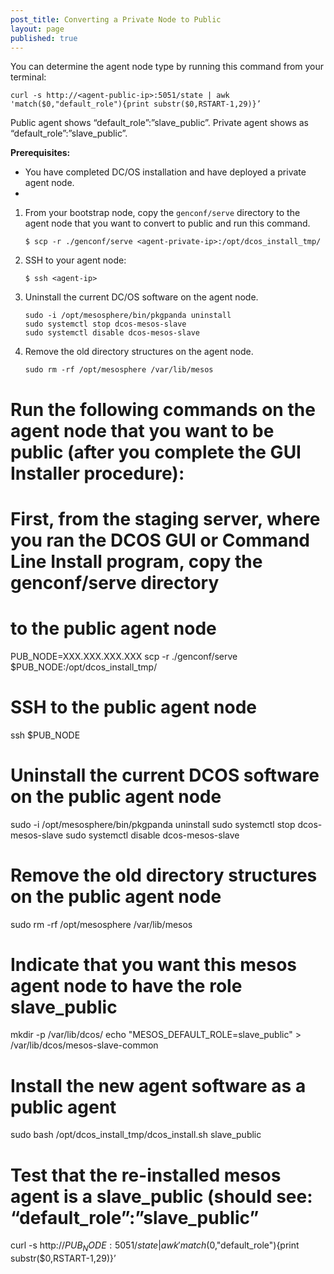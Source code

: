 ```yaml
---
post_title: Converting a Private Node to Public  
layout: page
published: true
---
```



You can determine the agent node type by running this command from your terminal:

    curl -s http://<agent-public-ip>:5051/state | awk 'match($0,"default_role"){print substr($0,RSTART-1,29)}’ 
    
Public agent shows “default_role”:”slave_public”. Private agent shows as “default_role”:”slave_public”.


**Prerequisites:**

- You have completed DC/OS installation and have deployed a private agent node. 
- 


1.  From your bootstrap node, copy the `genconf/serve` directory to the agent node that you want to convert to public and run this command. <!-- do you need SSH access to your agent? -->

        $ scp -r ./genconf/serve <agent-private-ip>:/opt/dcos_install_tmp/

1.  SSH to your agent node: 

        $ ssh <agent-ip>
        
1.  Uninstall the current DC/OS software on the agent node.

        sudo -i /opt/mesosphere/bin/pkgpanda uninstall
        sudo systemctl stop dcos-mesos-slave
        sudo systemctl disable dcos-mesos-slave
        
1.  Remove the old directory structures on the agent node.
          
        sudo rm -rf /opt/mesosphere /var/lib/mesos


  # Run the following commands on the agent node that you want to be public (after you complete the GUI Installer procedure):
  # First, from the staging server, where you ran the DCOS GUI or Command Line Install program, copy the genconf/serve directory 
  # to the public agent node
  PUB_NODE=XXX.XXX.XXX.XXX
  scp -r ./genconf/serve $PUB_NODE:/opt/dcos_install_tmp/
  # SSH to the public agent node
  ssh $PUB_NODE
  # Uninstall the current DCOS software on the public agent node
  sudo -i /opt/mesosphere/bin/pkgpanda uninstall
  sudo systemctl stop dcos-mesos-slave
  sudo systemctl disable dcos-mesos-slave
  # Remove the old directory structures on the public agent node
  sudo rm -rf /opt/mesosphere /var/lib/mesos
  # Indicate that you want this mesos agent node to have the role slave_public
  mkdir -p /var/lib/dcos/
  echo "MESOS_DEFAULT_ROLE=slave_public" > /var/lib/dcos/mesos-slave-common
  # Install the new agent software as a public agent
  sudo bash /opt/dcos_install_tmp/dcos_install.sh slave_public
  # Test that the re-installed mesos agent is a slave_public (should see: “default_role”:”slave_public”
  curl -s http://$PUB_NODE:5051/state | awk 'match($0,"default_role"){print substr($0,RSTART-1,29)}’ 